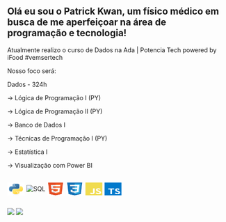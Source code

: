 ## Olá eu sou o Patrick Kwan, um físico médico em busca de me aperfeiçoar na área de programação e tecnologia!

Atualmente realizo o curso de Dados na Ada | Potencia Tech powered by iFood #vemsertech

Nosso foco será:

Dados - 324h

→ Lógica de Programação I (PY)

→ Lógica de Programação II (PY)

→ Banco de Dados I

→ Técnicas de Programação I (PY)

→ Estatística I

→ Visualização com Power BI

<div style="display: inline_block"><br>
  <img align="center" alt="Python" height="30" width="40" src="https://raw.githubusercontent.com/devicons/devicon/master/icons/python/python-original.svg">
  <img align="center" alt="SQL" height="30" width="40" src="https://encrypted-tbn0.gstatic.com/images?q=tbn:ANd9GcRq29LiGESbeo-ZyRshYAJAGwJgRM06En5dOGkh8zImLZ5NXUVQCvv7&usqp=CAE&s">
  <img align="center" alt="HTML" height="30" width="40" src="https://raw.githubusercontent.com/devicons/devicon/master/icons/html5/html5-original.svg">
  <img align="center" alt="CSS" height="30" width="40" src="https://raw.githubusercontent.com/devicons/devicon/master/icons/css3/css3-original.svg">
  <img align="center" alt="Js" height="30" width="40" src="https://raw.githubusercontent.com/devicons/devicon/master/icons/javascript/javascript-plain.svg">
  <img align="center" alt="Ts" height="30" width="40" src="https://raw.githubusercontent.com/devicons/devicon/master/icons/typescript/typescript-plain.svg">
</div>
  
  ##
 
<div> 
  <a href="https://instagram.com/ptkwan" target="_blank"><img src="https://img.shields.io/badge/-Instagram-%23E4405F?style=for-the-badge&logo=instagram&logoColor=white" target="_blank"></a>
  <a href="https://www.linkedin.com/in/patrick-kwan-617296220/" target="_blank"><img src="https://img.shields.io/badge/-LinkedIn-%230077B5?style=for-the-badge&logo=linkedin&logoColor=white" target="_blank"></a> 
  
</div>
